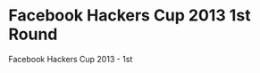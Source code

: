 Facebook Hackers Cup 2013 1st Round
=============================================

Facebook Hackers Cup 2013 - 1st

